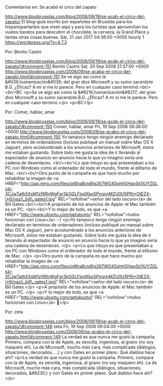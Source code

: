 Comentarios en: Se acabó el circo del zapato

http://www.blogbruselas.com/blog/2008/09/19/se-acab-el-circo-del-zapato/
El blog-guía escrito por españoles en Bruselas para los hispanoparlantes
que viven aquí y para los turistas que aprovechan los vuelos baratos
para descubrir el chocolate, la cerveza, la Grand Place y tantas otras
cosas buenas. Sat, 21 Jan 2017 04:36:00 +0000 hourly 1
https://wordpress.org/?v=4.7.3

Por: Benito Castro

http://www.blogbruselas.com/blog/2008/09/19/se-acab-el-circo-del-zapato/\#comment-151
Benito Castro Sat, 20 Sep 2008 21:37:00 +0000
http://www.blogbruselas.com/2008/09/se-acabo-el-circo-del-zapato.html\#comment-151
Se ve algo así como la &\#039;humanización&\#039; del gran dios
Microsoft y su sumo sacerdote B.G. ¿Eficaz? A mi sí me lo parece. Pero
en cualquier caso terminó.&lt;br/&gt;&lt;br/&gt;BC \<p\>Se ve algo así
como la &\#8216;humanización&\#8217; del gran dios Microsoft y su sumo
sacerdote B.G. ¿Eficaz? A mi sí me lo parece. Pero en cualquier caso
terminó.\</p\> \<p\>BC\</p\>

Por: Comer, hablar, amar

http://www.blogbruselas.com/blog/2008/09/19/se-acab-el-circo-del-zapato/\#comment-150
Comer, hablar, amar Fri, 19 Sep 2008 08:36:00 +0000
http://www.blogbruselas.com/2008/09/se-acabo-el-circo-del-zapato.html\#comment-150
Yo tampoco tengo ningún enemigo declarado en terminos de ordenadores
(incluso publiqué un manual sobre Mac OS X Jaguar), pero acostumbrado a
los anuncios anteriores de Microsoft, éstos me estaban gustando. Sobre
todo me gusta la idea de ir llevando al espectador de anuncio en anuncio
hacia lo que yo imagino sería una cadena de desenlaces.
&lt;br/&gt;&lt;br/&gt;Lo que intuyo es que presentaban a los PC con
Windows como el ordenador de todo el mundo, frente al elitismo de Mac.
&lt;br/&gt;&lt;br/&gt;Otro punto de la campaña es que hace mucho por
rehabilitar la imagen de &lt;a
HREF=&quot;http://api.ning.com/files/ot6haBctd6g267WG4SghtjGHaoSk1lUYZGLszj-3CJwTath5XsM1zf6RnWgFgr3kGGLFlpdXkoSPmzmMZU0U5PR\*OtEZ4-\*6/nazi\_bill\_gates1.jpg&quot;
REL=&quot;nofollow&quot;&gt;señor del lado oscuro&lt;/a&gt; de Bill
Gates.&lt;br/&gt;&lt;br/&gt;A propósito de los anuncios de Apple: el Mac
también es un PC. &lt;br/&gt;&lt;br/&gt;Y lo mejor de todo, es que &lt;a
HREF=&quot;http://www.ubuntu.com/getubuntu&quot;
REL=&quot;nofollow&quot;&gt;todos funcionan con Linux&lt;/a&gt; :-)
\<p\>Yo tampoco tengo ningún enemigo declarado en terminos de
ordenadores (incluso publiqué un manual sobre Mac OS X Jaguar), pero
acostumbrado a los anuncios anteriores de Microsoft, éstos me estaban
gustando. Sobre todo me gusta la idea de ir llevando al espectador de
anuncio en anuncio hacia lo que yo imagino sería una cadena de
desenlaces. \</p\> \<p\>Lo que intuyo es que presentaban a los PC con
Windows como el ordenador de todo el mundo, frente al elitismo de Mac.
\</p\> \<p\>Otro punto de la campaña es que hace mucho por rehabilitar
la imagen de \<a
HREF=\"http://api.ning.com/files/ot6haBctd6g267WG4SghtjGHaoSk1lUYZGLszj-3CJwTath5XsM1zf6RnWgFgr3kGGLFlpdXkoSPmzmMZU0U5PR\*OtEZ4-\*6/nazi\_bill\_gates1.jpg\"
REL=\"nofollow\"\>señor del lado oscuro\</a\> de Bill Gates.\</p\>
\<p\>A propósito de los anuncios de Apple: el Mac también es un PC.
\</p\> \<p\>Y lo mejor de todo, es que \<a
HREF=\"http://www.ubuntu.com/getubuntu\" REL=\"nofollow\"\>todos
funcionan con Linux\</a\> 🙂\</p\>

Por: zeta

http://www.blogbruselas.com/blog/2008/09/19/se-acab-el-circo-del-zapato/\#comment-149
zeta Fri, 19 Sep 2008 08:04:00 +0000
http://www.blogbruselas.com/2008/09/se-acabo-el-circo-del-zapato.html\#comment-149
La verdad es que nunca me gustó la campaña. Primero, compara con la de
Apple, es sencilla, ingeniosa, al grano (no soy maquero eh). La de
Microsoft, mucho más cara, más complicada (diálogos, situaciones,
decorados, \...) y con Gates en primer plano. Qué diablos hace ahí?
\<p\>La verdad es que nunca me gustó la campaña. Primero, compara con la
de Apple, es sencilla, ingeniosa, al grano (no soy maquero eh). La de
Microsoft, mucho más cara, más complicada (diálogos, situaciones,
decorados, &\#8230;) y con Gates en primer plano. Qué diablos hace
ahí?\</p\>
